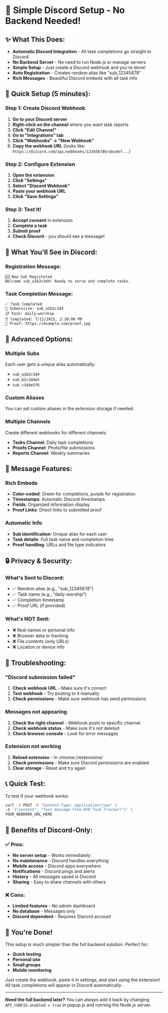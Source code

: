 # 🎯 Simple Discord Setup - No Backend Needed!

## ✨ What This Does:
- **Automatic Discord Integration** - All task completions go straight to Discord
- **No Backend Server** - No need to run Node.js or manage servers
- **Simple Setup** - Just create a Discord webhook and you're done!
- **Auto Registration** - Creates random alias like "sub_12345678"
- **Rich Messages** - Beautiful Discord embeds with all task info

## 🚀 Quick Setup (5 minutes):

### Step 1: Create Discord Webhook
1. **Go to your Discord server**
2. **Right-click on the channel** where you want task reports
3. **Click "Edit Channel"**
4. **Go to "Integrations" tab**
5. **Click "Webhooks" → "New Webhook"**
6. **Copy the webhook URL** (looks like: `https://discord.com/api/webhooks/123456789/abcdef...`)

### Step 2: Configure Extension
1. **Open the extension**
2. **Click "Settings"**
3. **Select "Discord Webhook"**
4. **Paste your webhook URL**
5. **Click "Save Settings"**

### Step 3: Test It!
1. **Accept consent** in extension
2. **Complete a task**
3. **Submit proof**
4. **Check Discord** - you should see a message!

## 📱 What You'll See in Discord:

### Registration Message:
```
🆕 New Sub Registered
Welcome sub_a1b2c3d4! Ready to serve and complete tasks.
```

### Task Completion Message:
```
✅ Task Completed
👤 Submissive: sub_a1b2c3d4
📋 Task: daily-worship
⏰ Completed: 7/12/2025, 2:30:00 PM
🔗 Proof: https://example.com/proof.jpg
```

## 🔧 Advanced Options:

### Multiple Subs
Each user gets a unique alias automatically:
- `sub_a1b2c3d4`
- `sub_b2c3d4e5`
- `sub_c3d4e5f6`

### Custom Aliases
You can set custom aliases in the extension storage if needed.

### Multiple Channels
Create different webhooks for different channels:
- **Tasks Channel**: Daily task completions
- **Proofs Channel**: Photo/file submissions
- **Reports Channel**: Weekly summaries

## 🎨 Message Features:

### Rich Embeds
- **Color-coded**: Green for completions, purple for registration
- **Timestamps**: Automatic Discord timestamps
- **Fields**: Organized information display
- **Proof Links**: Direct links to submitted proof

### Automatic Info
- **Sub identification**: Unique alias for each user
- **Task details**: Full task name and completion time
- **Proof handling**: URLs and file type indicators

## 🔒 Privacy & Security:

### What's Sent to Discord:
- ✅ Random alias (e.g., "sub_12345678")
- ✅ Task name (e.g., "daily-worship")
- ✅ Completion timestamp
- ✅ Proof URL (if provided)

### What's NOT Sent:
- ❌ Real names or personal info
- ❌ Browser data or tracking
- ❌ File contents (only URLs)
- ❌ Location or device info

## 🚨 Troubleshooting:

### "Discord submission failed"
1. **Check webhook URL** - Make sure it's correct
2. **Test webhook** - Try posting to it manually
3. **Check permissions** - Make sure webhook has send permissions

### Messages not appearing
1. **Check the right channel** - Webhook posts to specific channel
2. **Check webhook status** - Make sure it's not deleted
3. **Check browser console** - Look for error messages

### Extension not working
1. **Reload extension** - In chrome://extensions/
2. **Check permissions** - Make sure Discord permissions are enabled
3. **Clear storage** - Reset and try again

## 📞 Quick Test:

To test if your webhook works:
```bash
curl -X POST -H "Content-Type: application/json" \
-d '{"content": "Test message from KFD Task Tracker!"}' \
YOUR_WEBHOOK_URL_HERE
```

## 🎯 Benefits of Discord-Only:

### ✅ Pros:
- **No server setup** - Works immediately
- **No maintenance** - Discord handles everything
- **Mobile access** - Discord apps everywhere
- **Notifications** - Discord pings and alerts
- **History** - All messages saved in Discord
- **Sharing** - Easy to share channels with others

### ❌ Cons:
- **Limited features** - No admin dashboard
- **No database** - Messages only
- **Discord dependent** - Requires Discord account

## 🎉 You're Done!

This setup is much simpler than the full backend solution. Perfect for:
- **Quick testing**
- **Personal use**
- **Small groups**
- **Mobile monitoring**

Just create the webhook, paste it in settings, and start using the extension! All task completions will appear in Discord automatically.

---

**Need the full backend later?** You can always add it back by changing `API_CONFIG.enabled = true` in popup.js and running the Node.js server.

